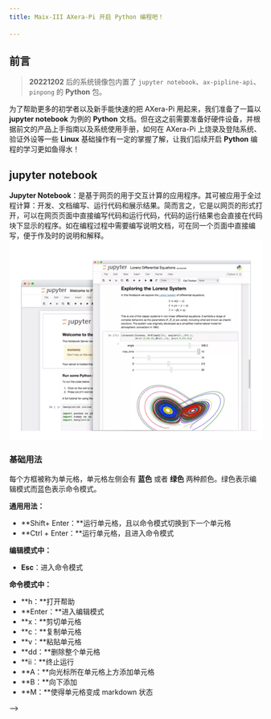 ```yaml
---
title: Maix-III AXera-Pi 开启 Python 编程吧！

---
```


## 前言

>**20221202** 后的系统镜像包内置了 `jupyter notebook`、`ax-pipline-api`、`pinpong` 的 **Python** 包。

为了帮助更多的初学者以及新手能快速的把 AXera-Pi 用起来，我们准备了一篇以 **jupyter notebook** 为例的 **Python** 文档。但在这之前需要准备好硬件设备，并根据前文的产品上手指南以及系统使用手册，如何在 AXera-Pi 上烧录及登陆系统、验证外设等一些 **Linux** 基础操作有一定的掌握了解，让我们后续开启 **Python** 编程的学习更如鱼得水！

## jupyter notebook

**Jupyter Notebook**：是基于网页的用于交互计算的应用程序。其可被应用于全过程计算：开发、文档编写、运行代码和展示结果。简而言之，它是以网页的形式打开，可以在网页页面中直接编写代码和运行代码，代码的运行结果也会直接在代码块下显示的程序。如在编程过程中需要编写说明文档，可在同一个页面中直接编写，便于作及时的说明和解释。
![jupyter_notebook](./../assets/jupyter_notebook.png)
### 基础用法

每个方框被称为单元格，单元格左侧会有 **蓝色** 或者 **绿色** 两种颜色。绿色表示编辑模式而蓝色表示命令模式。

**通用用法：**
- **Shift+ Enter：**运行单元格，且以命令模式切换到下一个单元格
- **Ctrl + Enter：**运行单元格，且进入命令模式
  
**编辑模式中：**

- **Esc**：进入命令模式
  
**命令模式中：**

- **h：**打开帮助
- **Enter：**进入编辑模式
- **x：**剪切单元格
- **c：**复制单元格
- **v：**粘贴单元格
- **dd：**删除整个单元格
- **ii：**终止运行
- **A：**向光标所在单元格上方添加单元格
- **B：**向下添加
- **M：**使得单元格变成 markdown 状态

<!-- ## 如何在 AXera-Pi 上启动？



## 如何连接 microbit 掌控版？
## 如何连接 ardunino 开发板？

待更新！

<!-- Python 编程大纲
1. 前言：为了方便用户快速把板子用起来 基于什么什么什么的基础 镜像内置了....
2. 介绍 jupyter notebook 
3. 基础用法
4. 如何在板子上启动
  - 终端/python 共用
  - 两种办法 直接用命令行启动 或者是用 python 启动
  - 在板子上的基础用法
5. 如何使用 python 连接 microbit/arduino?
  - 点灯
  - 使用 pinpong 库教程
  -  -->
<!-- ## Python API 编程

> 在 **20221125** 后更新的镜像内置了基于 ax-pipeline 的应用并支持可用 Python API 编程。

**ax_pipeline**：[点击查看相关仓库](https://github.com/junhuanchen/ax_pipeline_api)

使用之前需要替换最新 **20221125** 的镜像然后在终端安装 ax_pipeline_api 包。

```bash
pip3 install ax_pipeline_api -U
```
再使用以下命令行运行一下内置的 `pipeline.py` 即可在屏幕上看到效果

```bash
cd /home
python3 pipeline.py
```

关于如何修改摄像头型号、libxxx*so、model 之类的可以参考 readme 文档

### 支持 microbit 掌控板

连接 microbit 掌控版并使用 python 编程前需要准备好以下的材料。

- **microbit 掌控版以及 micro usb 数据线**
- **type-c usb 转接头**
- **Maix-III AXera-Pi 开发板以及 type-c 线** 
  
具体接线图待补充！

可在终端接入 `python3` 模式运行下方代码即可连接 microbit 掌控版并会看到 **hello world** 亮灯效果。

```bash
import time
from pinpong.board import Board,Pin
from pinpong.extension.microbit import *
Board("microbit","/dev/ttyACM0").begin()
display.show(Image.HEART)
while True:
    display.scroll("hello world")
```

![microbit](./../assets/microbit.jpg) --> -->